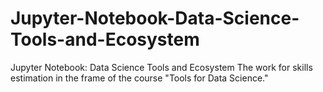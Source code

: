 # Jupyter-Notebook-Data-Science-Tools-and-Ecosystem
Jupyter Notebook: Data Science Tools and Ecosystem
The work for skills estimation in the frame of the course "Tools for Data Science."
